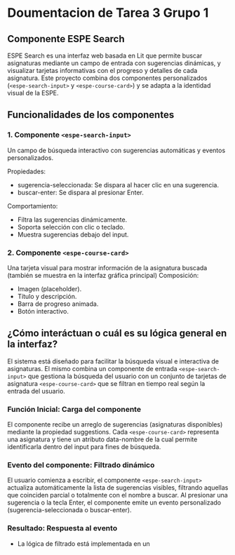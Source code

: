 # Doumentacion de Tarea 3 Grupo 1
## Componente ESPE Search
ESPE Search es una interfaz web basada en Lit que permite buscar asignaturas mediante un campo de entrada con sugerencias dinámicas, y visualizar tarjetas informativas con el progreso y detalles de cada asignatura. Este proyecto combina dos componentes personalizados (`<espe-search-input>` y `<espe-course-card>`) y se adapta a la identidad visual de la ESPE.
## Funcionalidades de los componentes
### 1. Componente `<espe-search-input>`
Un campo de búsqueda interactivo con sugerencias automáticas y eventos personalizados.

Propiedades:
- sugerencia-seleccionada: Se dispara al hacer clic en una sugerencia.
- buscar-enter: Se dispara al presionar Enter.

Comportamiento:
- Filtra las sugerencias dinámicamente.
- Soporta selección con clic o teclado.
- Muestra sugerencias debajo del input.

### 2. Componente `<espe-course-card>`
Una tarjeta visual para mostrar información de la asignatura buscada (también se muestra en la interfaz gráfica principal)
Composición:
- Imagen (placeholder).
- Título y descripción.
- Barra de progreso animada.
- Botón interactivo.

## ¿Cómo interáctuan o cuál es su lógica general en la interfaz?
El sistema está diseñado para facilitar la búsqueda visual e interactiva de asignaturas. El mismo combina un componente de entrada `<espe-search-input>` que gestiona la búsqueda del usuario con un conjunto de tarjetas de asignatura `<espe-course-card>` que se filtran en tiempo real según la entrada del usuario.

### Función Inicial: Carga del componente

El componente <espe-search-input> recibe un arreglo de sugerencias (asignaturas disponibles) mediante la propiedad suggestions. Cada `<espe-course-card>` representa una asignatura y tiene un atributo data-nombre de la cual permite identificarla dentro del input para fines de búsqueda.


### Evento del componente: Filtrado dinámico

El usuario comienza a escribir, el componente `<espe-search-input>` actualiza automáticamente la lista de sugerencias visibles, filtrando aquellas que coinciden parcial o totalmente con el nombre a buscar. Al presionar una sugerencia o la tecla Enter, el componente emite un evento personalizado (sugerencia-seleccionada o buscar-enter).

### Resultado: Respuesta al evento

- La lógica de filtrado está implementada en un <script> externo, que escucha los eventos disparados por `<espe-search-input>`.
- Al capturar el evento, se obtiene el valor seleccionado o ingresado y se compara con los atributos data-nombre de cada tarjeta de curso.
- Las tarjetas cuyo data-nombre incluye el texto buscado se mantienen visibles (style.display = 'block'), mientras que las que no coinciden se ocultan (style.display = 'none').

### Interacción visual

El componente muestra una animación de carga si el usuario presiona Enter (loading = true) para simular una búsqueda más realista. Luego de 1 segundo, se oculta automáticamente (loading = false). Las tarjetas se mantienen estilizadas con indicadores visuales como colores en la barra de progreso (progressColor) y botones personalizables (buttonTheme).
## Ejemplo de uso en diferentes navegadores
### Navegador 1
![Navegador 1]()
### Navegador 2
![Navegador 2]()
### Navegador 3
![Navegador 3]()
